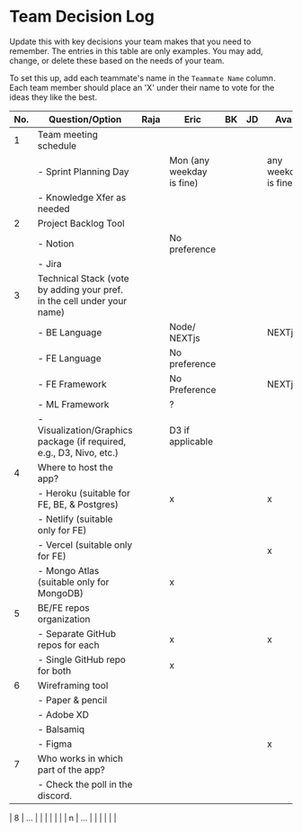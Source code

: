 # Team Decision Log

Update this with key decisions your team makes that you need to remember. The entries in this table are only examples. You may add, change, or delete these based on the needs of your team.

To set this up, add each teammate's name in the `Teammate Name` column. Each team member should place an 'X' under their name to vote for the ideas they like the best.

| No. | Question/Option                                     | Raja | Eric | BK | JD | Avaz |
| --- | ----------------------------------------------------- | ---- | ---- | -- | -- | ---- |
| 1   | Team meeting schedule                                |      |      |    |    |      |
|     | - Sprint Planning Day              |      |Mon (any weekday is fine)|    |    | any weekday is fine |
|     | - Knowledge Xfer as needed                           |      |      |    |    |      |
| 2   | Project Backlog Tool                                  |      |      |    |    |      |
|     | - Notion                                              |      |No preference|    |    |      |
|     | - Jira                                                |      |      |    |    |      |
| 3   | Technical Stack (vote by adding your pref. in the cell under your name) |      |      |    |    |      |
|     | - BE Language                                         |      |Node/ NEXTjs|    |    |  NEXTjs    |
|     | - FE Language                                         |      |No preference|    |    |      |
|     | - FE Framework                                        |      |No Preference|    |    |   NEXTjs |
|     | - ML Framework                                        |      | ?  |    |    |      |
|     | - Visualization/Graphics package (if required, e.g., D3, Nivo, etc.) |      |D3 if applicable|    |    |      |
| 4   | Where to host the app?                                |      |      |    |    |      |
|     | - Heroku (suitable for FE, BE, & Postgres)            |      | x |    |    |   x   |
|     | - Netlify (suitable only for FE)                     |      |      |    |    |      |
|     | - Vercel (suitable only for FE)                      |      |      |    |    |   x   |
|     | - Mongo Atlas (suitable only for MongoDB)            |      | x  |    |    |      |
| 5   | BE/FE repos organization                              |      |      |    |    |      |
|     | - Separate GitHub repos for each                     |      | x |    |    |  x    |
|     | - Single GitHub repo for both                         |      | x  |    |    |      |
| 6   | Wireframing tool                                      |      |      |    |    |      |
|     | - Paper & pencil                                      |      |      |    |    |      |
|     | - Adobe XD                                            |      |      |    |    |      |
|     | - Balsamiq                                            |      |      |    |    |      |
|     | - Figma                                               |      |      |    |    |  x    |
| 7   | Who works in which part of the app?                   |      |      |    |    |      |
|     | - Check the poll in the discord.            |      |      |    |    |      |

| 8   | ...                                                   |      |      |    |    |      |
| n   | ...                                                   |      |      |    |    |      |
